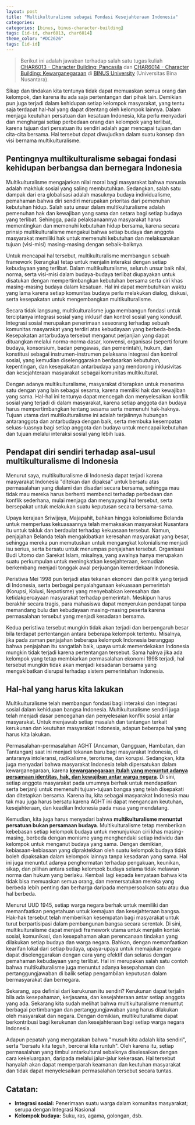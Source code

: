 ```yaml
---
layout: post
title: "Multikulturalisme sebagai Fondasi Kesejahteraan Indonesia"
categories: 
categories: [binus, binus-character-building]
tags: [id-id, char6013, char6014]
theme_color: "#DC2626"
tags: [id-id]
---
```

> Berikut ini adalah jawaban terhadap salah satu tugas kuliah [CHAR6013 - Character Building: Pancasila](https://curriculum.binus.ac.id/course/char6013/) dan [CHAR6014 - Character Building: Kewarganegaraan](https://curriculum.binus.ac.id/course/char6014/) di [BINUS University](https://binus.ac.id) (Universitas Bina Nusantara).

Sikap dan tindakan kita tentunya tidak dapat memuaskan semua orang dan kelompok, dan karena itu ada saja pertentangan dari pihak lain. Demikian pun juga terjadi dalam kehidupan setiap kelompok masyarakat, yang tentu saja terdapat hal-hal yang dapat ditentang oleh kelompok lainnya. Dalam menjaga keutuhan persatuan dan kesatuan Indonesia, kita perlu menyadari dan menghargai setiap perbedaan orang dan kelompok yang terlibat, karena tujuan dari persatuan itu sendiri adalah agar mencapai tujuan dan cita-cita bersama. Hal tersebut dapat diwujudkan dalam suatu konsep dan visi bernama multikulturalisme.

## Pentingnya multikulturalisme sebagai fondasi kehidupan berbangsa dan bernegara Indonesia
Multikulturalisme mengajarkan nilai moral bagi masyarakat bahwa manusia adalah makhluk sosial yang saling membutuhkan. Sedangkan, salah satu dampak dari era globalisasi adalah masuknya budaya individualisme, pemahaman bahwa diri sendiri merupakan prioritas dari pemenuhan kebutuhan hidup. Salah satu unsur dalam multikulturalisme adalah pemenuhan hak dan kewajiban yang sama dan setara bagi setiap budaya yang terlibat. Sehingga, pada pelaksanaannya masyarakat harus mementingkan dan memenuhi kebutuhan hidup bersama, karena secara prinsip multikulturalisme mengakui bahwa setiap budaya dan anggota masyarakat memiliki hak untuk memenuhi kebutuhan dan melaksanakan tujuan (visi-misi) masing-masing dengan sebaik-baiknya.

Untuk mencapai hal tersebut, multikulturalisme membangun sebuah framework (kerangka) tetap untuk menjalin interaksi dengan setiap kebudayaan yang terlibat. Dalam multikulturalisme, seluruh unsur baik nilai, norma, serta visi-misi dalam budaya-budaya terlibat diupayakan untuk disatukan dengan mempertimbangkan kebutuhan bersama serta ciri khas masing-masing budaya dalam kesatuan. Hal ini dapat membutuhkan waktu yang lama karena setiap komunitas budaya perlu melakukan dialog, diskusi, serta kesepakatan untuk mengembangkan multikulturalisme.

Secara tidak langsung, multikulturalisme juga membangun fondasi untuk terciptanya integrasi sosial yang inklusif dan kontrol sosial yang kondusif. Integrasi sosial merupakan penerimaan seseorang terhadap sebuah komunitas masyarakat yang terdiri atas kebudayaan yang berbeda-beda. Kesepakatan antarbudaya tersebut menganut perjanjian yang dapat dituangkan melalui norma-norma dasar, konvensi, organisasi (seperti forum budaya, konsorsium, badan pengawas, dan pemerintah), hukum, dan konstitusi sebagai instrumen-instrumen pelaksana integrasi dan kontrol sosial, yang kemudian diselenggarakan berdasarkan kebutuhan, kepentingan, dan kesepakatan antarbudaya yang mendorong inklusivitas dan kesejahteraan masyarakat sebagai komunitas multikultural.

Dengan adanya multikulturalisme, masyarakat diterapkan untuk menerima satu dengan yang lain sebagai sesama, karena memiliki hak dan kewajiban yang sama. Hal-hal ini tentunya dapat mencegah dan menyelesaikan konflik sosial yang terjadi di dalam masyarakat, karena setiap anggota dan budaya harus mempertimbangkan tentang sesama serta memenuhi hak-haknya. Tujuan utama dari multikulturalisme ini adalah terjalinnya hubungan antaranggota dan antarbudaya dengan baik, serta membuka kesempatan seluas-luasnya bagi setiap anggota dan budaya untuk mencapai kebutuhan dan tujuan melalui interaksi sosial yang lebih luas.

## Pendapat diri sendiri terhadap asal-usul multikulturalisme di Indonesia
Menurut saya, multikulturalisme di Indonesia dapat terjadi karena masyarakat Indonesia "ditekan dan dipaksa" untuk bersatu atas permasalahan yang dialami dan disadari secara bersama, sehingga mau tidak mau mereka harus berhenti membenci terhadap perbedaan dan konflik sederhana, mulai menjaga dan menyayangi hal tersebut, serta bersepakat untuk melakukan suatu keputusan secara bersama-sama.

Upaya kerajaan Sriwijaya, Majapahit, bahkan hingga kolonialisme Belanda untuk memperluas kekuasaannya telah memaksakan masyarakat Nusantara itu untuk takluk dan berdaulat terhadap kekuasaan tersebut. Namun, penjajahan Belanda telah mengakibatkan keresahan masyarakat yang besar, sehingga mereka pun memutuskan untuk mengangkat kolonialisme menjadi isu serius, serta bersatu untuk menumpas penjajahan tersebut. Organisasi Budi Utomo dan Sarekat Islam, misalnya, yang awalnya hanya merupakan suatu perkumpulan untuk meningkatkan kesejahteraan, kemudian berkembang menjadi tonggak awal perjuangan kemerdekaan Indonesia.

Peristiwa Mei 1998 pun terjadi atas tekanan ekonomi dan politik yang terjadi di Indonesia, serta berbagai penyalahgunaan kekuasaan pemerintah (Korupsi, Kolusi, Nepotisme) yang menyebabkan keresahan dan ketidakpercayaan masyarakat terhadap pemerintah. Meskipun harus berakhir secara tragis, para mahasiswa dapat menyerukan pendapat tanpa memandang bulu dan kebudayaan masing-masing peserta karena permasalahan tersebut yang menjadi kesadaran bersama.

Kedua peristiwa tersebut mungkin tidak akan terjadi dan berpengaruh besar bila terdapat pertentangan antara beberapa kelompok tertentu. Misalnya, jika pada zaman penjajahan beberapa kelompok Indonesia beranggap bahwa penjajahan itu sangatlah baik, upaya untuk memerdekakan Indonesia mungkin tidak terjadi karena pertentangan tersebut. Sama halnya jika ada kelompok yang tetap membiarkan permasalahan ekonomi 1998 terjadi, hal tersebut mungkin tidak akan menjadi kesadaran bersama yang mengakibatkan disrupsi terhadap sistem pemerintahan Indonesia.

## Hal-hal yang harus kita lakukan

Multikulturalisme telah membangun fondasi bagi interaksi dan integrasi sosial dalam kehidupan bangsa Indonesia. Multikulturalisme sendiri juga telah menjadi dasar pencegahan dan penyelesaian konflik sosial antar masyarakat. Untuk menjawab setiap masalah dan tantangan terkait kerukunan dan keutuhan masyarakat Indonesia, adapun beberapa hal yang harus kita lakukan.

Permasalahan-permasalahan AGHT (Ancaman, Gangguan, Hambatan, dan Tantangan) saat ini menjadi tekanan baru bagi masyarakat Indonesia, di antaranya intoleransi, radikalisme, terorisme, dan korupsi. Sedangkan, kita juga menyadari bahwa masyarakat Indonesia telah dipersatukan dalam kewarganegaraan, karena **[kewarganegaraan itulah yang menuntut adanya persamaan identitas, hak, dan kewajiban antar warga negara](/binus/character-building/char6014/2020/03/27/persaudaraan-sebagai-kunci-utama-kewarganegaraan-indonesia.html)**. Di sini, setiap anggota masyarakat pada umumnya berhak untuk mendapatkan serta berjanji untuk memenuhi tujuan-tujuan bangsa yang telah disepakati dan ditetapkan bersama. Karena itu, kita sebagai masyarakat Indonesia mau tak mau juga harus bersatu karena AGHT ini dapat mengancam keutuhan, kesejahteraan, dan keadilan Indonesia pada masa yang mendatang.

Kemudian, kita juga harus menyadari bahwa **multikulturalisme menuntut persatuan bukan persamaan budaya**. Multikulturalisme tetap memberikan kebebasan setiap kelompok budaya untuk menunjukkan ciri khas masing-masing, berbeda dengan monisme yang menghendaki setiap individu dan kelompok untuk menganut budaya yang sama. Dengan demikian, kebiasaan-kebiasaan yang dipraktekkan oleh suatu kelompok budaya tidak boleh dipaksakan dalam kelompok lainnya tanpa kesadaran yang sama. Hal ini juga menuntut adanya penghormatan terhadap pengakuan, keunikan, sikap, dan pilihan antara setiap kelompok budaya selama tidak melawan norma dan hukum yang berlaku. Kembali lagi kepada kenyataan bahwa kita tidak bisa memuaskan semua orang, dan memersatukan mereka yang berbeda lebih penting dan berharga daripada mempersoalkan satu atau dua hal berbeda.

Menurut UUD 1945, setiap warga negara berhak untuk memiliki dan memanfaatkan pengetahuan untuk kemajuan dan kesejahteraan bangsa. Hak-hak tersebut telah memberikan kesempatan bagi masyarakat untuk turut berpartisipasi dalam pembangunan bangsa secara serentak. Di sini, multikulturalisme dapat menjadi framework utama untuk menjalin kontak sosial, komunikasi, dan kesepahaman akan perencanaan tindakan yang dilakukan setiap budaya dan warga negara. Bahkan, dengan memanfaatkan kearifan lokal dari setiap budaya, upaya-upaya untuk memajukan negara dapat diselenggarakan dengan cara yang efektif dan selaras dengan pemahaman kebudayaan yang terlibat. Hal ini merupakan salah satu contoh bahwa multikulturalisme juga menuntut adanya kesepahaman dan pertanggungjawaban di balik setiap pengambilan keputusan dalam bermasyarakat dan bernegara.

Sekarang, apa definisi dari kerukunan itu sendiri? Kerukunan dapat terjalin bila ada kesepahaman, kerjasama, dan kesejahteraan antar setiap anggota yang ada. Sekarang kita sudah melihat bahwa multikulturalisme menuntut berbagai pertimbangan dan pertanggungjawaban yang harus dilakukan oleh masyarakat dan negara. Dengan demikian, multikulturalisme dapat berkontribusi bagi kerukunan dan kesejahteraan bagi setiap warga negara Indonesia.

Adapun pepatah yang mengatakan bahwa "musuh kita adalah kita sendiri", serta "bersatu kita teguh, bercerai kita runtuh". Oleh karena itu, setiap permasalahan yang timbul antarkultural sebaiknya diselesaikan dengan cara kekeluargaan, daripada melalui jalur-jalur kekerasan. Hal tersebut hanyalah akan dapat memperparah keamanan dan keutuhan masyarakat dan tidak dapat menyelesaikan permasalahan tersebut secara tuntas.

## Catatan:
+ **Integrasi sosial:** Penerimaan suatu warga dalam komunitas masyarakat; serupa dengan Integrasi Nasional
+ **Kelompok budaya:** Suku, ras, agama, golongan, dsb.
